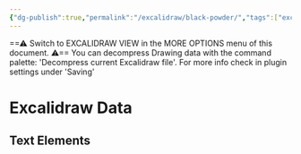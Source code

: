 ```yaml
---
{"dg-publish":true,"permalink":"/excalidraw/black-powder/","tags":["excalidraw"],"created":"2025-02-28T11:01:56.683-05:00","updated":"2025-03-16T01:13:13.391-04:00"}
---
```


==⚠  Switch to EXCALIDRAW VIEW in the MORE OPTIONS menu of this document. ⚠== You can decompress Drawing data with the command palette: 'Decompress current Excalidraw file'. For more info check in plugin settings under 'Saving'


# Excalidraw Data

## Text Elements
